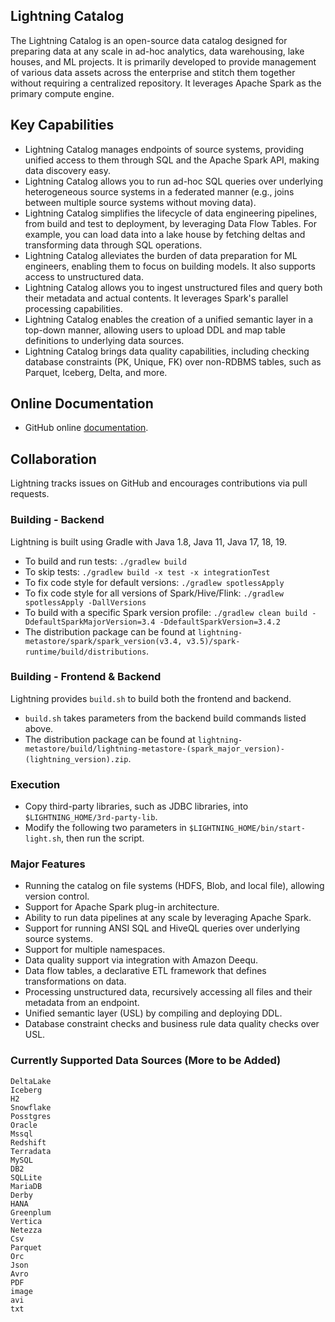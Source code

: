 <!--
Copyright 2023 ZETARIS Pty Ltd

Permission is hereby granted, free of charge, to any person obtaining a copy of this software and
associated documentation files (the "Software"), to deal in the Software without restriction,
including without limitation the rights to use, copy, modify, merge, publish, distribute, sublicense,
and/or sell copies of the Software, and to permit persons to whom the Software is furnished to do so,
subject to the following conditions:

The above copyright notice and this permission notice shall be included in all copies
or substantial portions of the Software.

THE SOFTWARE IS PROVIDED "AS IS", WITHOUT WARRANTY OF ANY KIND, EXPRESS OR IMPLIED,
INCLUDING BUT NOT LIMITED TO THE WARRANTIES OF MERCHANTABILITY, FITNESS FOR A PARTICULAR PURPOSE AND
NONINFRINGEMENT. IN NO EVENT SHALL THE AUTHORS OR COPYRIGHT HOLDERS BE LIABLE FOR ANY CLAIM,
DAMAGES OR OTHER LIABILITY, WHETHER IN AN ACTION OF CONTRACT, TORT OR OTHERWISE, ARISING FROM,
OUT OF OR IN CONNECTION WITH THE SOFTWARE OR THE USE OR OTHER DEALINGS IN THE SOFTWARE.
-->

## Lightning Catalog

The Lightning Catalog is an open-source data catalog designed for preparing data at any scale in ad-hoc analytics, data warehousing, lake houses, and ML projects.
It is primarily developed to provide management of various data assets across the enterprise and stitch them together without requiring a centralized repository.
It leverages Apache Spark as the primary compute engine.

## Key Capabilities

* Lightning Catalog manages endpoints of source systems, providing unified access to them through SQL and the Apache Spark API, making data discovery easy.
* Lightning Catalog allows you to run ad-hoc SQL queries over underlying heterogeneous source systems in a federated manner (e.g., joins between multiple source systems without moving data).
* Lightning Catalog simplifies the lifecycle of data engineering pipelines, from build and test to deployment, by leveraging Data Flow Tables. For example, you can load data into a lake house by fetching deltas and transforming data through SQL operations.
* Lightning Catalog alleviates the burden of data preparation for ML engineers, enabling them to focus on building models. It also supports access to unstructured data.
* Lightning Catalog allows you to ingest unstructured files and query both their metadata and actual contents. It leverages Spark's parallel processing capabilities.
* Lightning Catalog enables the creation of a unified semantic layer in a top-down manner, allowing users to upload DDL and map table definitions to underlying data sources.
* Lightning Catalog brings data quality capabilities, including checking database constraints (PK, Unique, FK) over non-RDBMS tables, such as Parquet, Iceberg, Delta, and more.

## Online Documentation

* GitHub online [documentation](https://github.com/zetaris/lightning-catalog/tree/master/doc/doc).

## Collaboration

Lightning tracks issues on GitHub and encourages contributions via pull requests.

### Building - Backend

Lightning is built using Gradle with Java 1.8, Java 11, Java 17, 18, 19.

* To build and run tests: `./gradlew build`
* To skip tests: `./gradlew build -x test -x integrationTest`
* To fix code style for default versions: `./gradlew spotlessApply`
* To fix code style for all versions of Spark/Hive/Flink: `./gradlew spotlessApply -DallVersions`
* To build with a specific Spark version profile: `./gradlew clean build -DdefaultSparkMajorVersion=3.4 -DdefaultSparkVersion=3.4.2`
* The distribution package can be found at `lightning-metastore/spark/spark_version(v3.4, v3.5)/spark-runtime/build/distributions`.

### Building - Frontend & Backend

Lightning provides `build.sh` to build both the frontend and backend.

* `build.sh` takes parameters from the backend build commands listed above.
* The distribution package can be found at `lightning-metastore/build/lightning-metastore-(spark_major_version)-(lightning_version).zip`.

### Execution

* Copy third-party libraries, such as JDBC libraries, into `$LIGHTNING_HOME/3rd-party-lib`.
* Modify the following two parameters in `$LIGHTNING_HOME/bin/start-light.sh`, then run the script.

### Major Features

* Running the catalog on file systems (HDFS, Blob, and local file), allowing version control.
* Support for Apache Spark plug-in architecture.
* Ability to run data pipelines at any scale by leveraging Apache Spark.
* Support for running ANSI SQL and HiveQL queries over underlying source systems.
* Support for multiple namespaces.
* Data quality support via integration with Amazon Deequ.
* Data flow tables, a declarative ETL framework that defines transformations on data.
* Processing unstructured data, recursively accessing all files and their metadata from an endpoint.
* Unified semantic layer (USL) by compiling and deploying DDL.
* Database constraint checks and business rule data quality checks over USL.

### Currently Supported Data Sources (More to be Added)
```
DeltaLake
Iceberg
H2
Snowflake
Posstgres
Oracle
Mssql
Redshift
Terradata
MySQL
DB2
SQLLite
MariaDB
Derby
HANA
Greenplum
Vertica
Netezza
Csv
Parquet
Orc
Json
Avro
PDF
image
avi
txt
```
